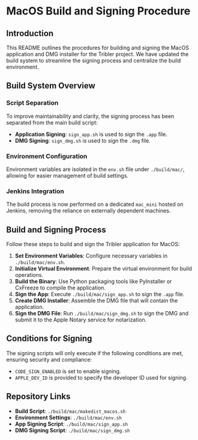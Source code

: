 # MacOS Build and Signing Procedure

## Introduction
This README outlines the procedures for building and signing the MacOS application and DMG installer for the Tribler project. We have updated the build system to streamline the signing process and centralize the build environment.

## Build System Overview

### Script Separation
To improve maintainability and clarity, the signing process has been separated from the main build script:
- **Application Signing**: `sign_app.sh` is used to sign the `.app` file.
- **DMG Signing**: `sign_dmg.sh` is used to sign the `.dmg` file.

### Environment Configuration
Environment variables are isolated in the `env.sh` file under `./build/mac/`, allowing for easier management of build settings.

### Jenkins Integration
The build process is now performed on a dedicated `mac_mini` hosted on Jenkins, removing the reliance on externally dependent machines.

## Build and Signing Process
Follow these steps to build and sign the Tribler application for MacOS:

1. **Set Environment Variables**: Configure necessary variables in `./build/mac/env.sh`.
2. **Initialize Virtual Environment**: Prepare the virtual environment for build operations.
3. **Build the Binary**: Use Python packaging tools like PyInstaller or CxFreeze to compile the application.
4. **Sign the App**: Execute `./build/mac/sign_app.sh` to sign the `.app` file.
5. **Create DMG Installer**: Assemble the DMG file that will contain the application.
6. **Sign the DMG File**: Run `./build/mac/sign_dmg.sh` to sign the DMG and submit it to the Apple Notary service for notarization.

## Conditions for Signing
The signing scripts will only execute if the following conditions are met, ensuring security and compliance:
- `CODE_SIGN_ENABLED` is set to enable signing.
- `APPLE_DEV_ID` is provided to specify the developer ID used for signing.

## Repository Links
- **Build Script**: `./build/mac/makedist_macos.sh`
- **Environment Settings**: `./build/mac/env.sh`
- **App Signing Script**: `./build/mac/sign_app.sh`
- **DMG Signing Script**: `./build/mac/sign_dmg.sh`

<!-- Auto-update: 2025-10-14T11:25:34.990210 -->

<!-- Auto-update: 2025-10-17T09:14:26.538281 -->
